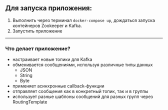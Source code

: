 ## Для запуска приложения:

1. Выполнить через терминал `docker-compose up`, дождаться запуска контейнеров Zookeeper и Kafka.  
2. Запустить приложение  

---

### Что делает приложение?  
- настраивает новые топики для Kafka
- обменивается сообщениями, используя различные типы данных
  - JSON
  - String
  - Byte
- применяет асинхронные callback-функции
- отправляет сообщения как в конкретный топик, так и в группы
- использует разные шаблоны сообщений для разных групп через RoutingTemplate